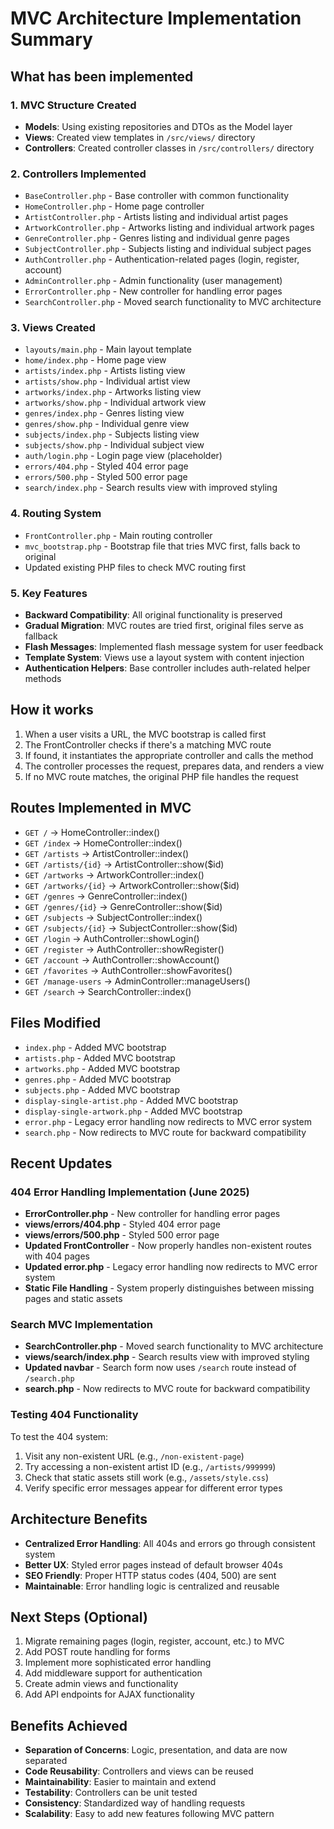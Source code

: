 # MVC Architecture Implementation Summary

## What has been implemented

### 1. MVC Structure Created
- **Models**: Using existing repositories and DTOs as the Model layer
- **Views**: Created view templates in `/src/views/` directory
- **Controllers**: Created controller classes in `/src/controllers/` directory

### 2. Controllers Implemented
- `BaseController.php` - Base controller with common functionality
- `HomeController.php` - Home page controller
- `ArtistController.php` - Artists listing and individual artist pages
- `ArtworkController.php` - Artworks listing and individual artwork pages
- `GenreController.php` - Genres listing and individual genre pages
- `SubjectController.php` - Subjects listing and individual subject pages
- `AuthController.php` - Authentication-related pages (login, register, account)
- `AdminController.php` - Admin functionality (user management)
- `ErrorController.php` - New controller for handling error pages
- `SearchController.php` - Moved search functionality to MVC architecture

### 3. Views Created
- `layouts/main.php` - Main layout template
- `home/index.php` - Home page view
- `artists/index.php` - Artists listing view
- `artists/show.php` - Individual artist view
- `artworks/index.php` - Artworks listing view
- `artworks/show.php` - Individual artwork view
- `genres/index.php` - Genres listing view
- `genres/show.php` - Individual genre view
- `subjects/index.php` - Subjects listing view
- `subjects/show.php` - Individual subject view
- `auth/login.php` - Login page view (placeholder)
- `errors/404.php` - Styled 404 error page
- `errors/500.php` - Styled 500 error page
- `search/index.php` - Search results view with improved styling

### 4. Routing System
- `FrontController.php` - Main routing controller
- `mvc_bootstrap.php` - Bootstrap file that tries MVC first, falls back to original
- Updated existing PHP files to check MVC routing first

### 5. Key Features
- **Backward Compatibility**: All original functionality is preserved
- **Gradual Migration**: MVC routes are tried first, original files serve as fallback
- **Flash Messages**: Implemented flash message system for user feedback
- **Template System**: Views use a layout system with content injection
- **Authentication Helpers**: Base controller includes auth-related helper methods

## How it works

1. When a user visits a URL, the MVC bootstrap is called first
2. The FrontController checks if there's a matching MVC route
3. If found, it instantiates the appropriate controller and calls the method
4. The controller processes the request, prepares data, and renders a view
5. If no MVC route matches, the original PHP file handles the request

## Routes Implemented in MVC
- `GET /` → HomeController::index()
- `GET /index` → HomeController::index()
- `GET /artists` → ArtistController::index()
- `GET /artists/{id}` → ArtistController::show($id)
- `GET /artworks` → ArtworkController::index()
- `GET /artworks/{id}` → ArtworkController::show($id)
- `GET /genres` → GenreController::index()
- `GET /genres/{id}` → GenreController::show($id)
- `GET /subjects` → SubjectController::index()
- `GET /subjects/{id}` → SubjectController::show($id)
- `GET /login` → AuthController::showLogin()
- `GET /register` → AuthController::showRegister()
- `GET /account` → AuthController::showAccount()
- `GET /favorites` → AuthController::showFavorites()
- `GET /manage-users` → AdminController::manageUsers()
- `GET /search` → SearchController::index()

## Files Modified
- `index.php` - Added MVC bootstrap
- `artists.php` - Added MVC bootstrap
- `artworks.php` - Added MVC bootstrap
- `genres.php` - Added MVC bootstrap
- `subjects.php` - Added MVC bootstrap
- `display-single-artist.php` - Added MVC bootstrap
- `display-single-artwork.php` - Added MVC bootstrap
- `error.php` - Legacy error handling now redirects to MVC error system
- `search.php` - Now redirects to MVC route for backward compatibility

## Recent Updates

### 404 Error Handling Implementation (June 2025)
- **ErrorController.php** - New controller for handling error pages
- **views/errors/404.php** - Styled 404 error page
- **views/errors/500.php** - Styled 500 error page
- **Updated FrontController** - Now properly handles non-existent routes with 404 pages
- **Updated error.php** - Legacy error handling now redirects to MVC error system
- **Static File Handling** - System properly distinguishes between missing pages and static assets

### Search MVC Implementation
- **SearchController.php** - Moved search functionality to MVC architecture
- **views/search/index.php** - Search results view with improved styling
- **Updated navbar** - Search form now uses `/search` route instead of `/search.php`
- **search.php** - Now redirects to MVC route for backward compatibility

### Testing 404 Functionality
To test the 404 system:
1. Visit any non-existent URL (e.g., `/non-existent-page`)
2. Try accessing a non-existent artist ID (e.g., `/artists/999999`)
3. Check that static assets still work (e.g., `/assets/style.css`)
4. Verify specific error messages appear for different error types

## Architecture Benefits
- **Centralized Error Handling**: All 404s and errors go through consistent system
- **Better UX**: Styled error pages instead of default browser 404s
- **SEO Friendly**: Proper HTTP status codes (404, 500) are sent
- **Maintainable**: Error handling logic is centralized and reusable

## Next Steps (Optional)
1. Migrate remaining pages (login, register, account, etc.) to MVC
2. Add POST route handling for forms
3. Implement more sophisticated error handling
4. Add middleware support for authentication
5. Create admin views and functionality
6. Add API endpoints for AJAX functionality

## Benefits Achieved
- **Separation of Concerns**: Logic, presentation, and data are now separated
- **Code Reusability**: Controllers and views can be reused
- **Maintainability**: Easier to maintain and extend
- **Testability**: Controllers can be unit tested
- **Consistency**: Standardized way of handling requests
- **Scalability**: Easy to add new features following MVC pattern
